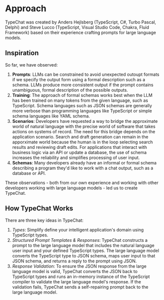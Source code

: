 # Approach
TypeChat was created by Anders Hejlsberg (TypeScript, C#, Turbo Pascal, Delphi) and Steve Lucco (TypeScript, Visual Studio Code, Chakra, Fluid Framework) based on their experience crafting prompts for large language models. 

## Inspiration

So far, we have observed:

1. **Prompts**: LLMs can be constrained to avoid unexpected outoupt formats if we specify the output form using a formal description such as a schema. LLMs produce more consistent output if the prompt contains unambiguous, formal description of the possible outputs.
2. **Training**: The approach of formal schemas works best when the LLM has been trained on many tokens from the given language, such as TypeScript. Schema languages such as JSON schemas are generally more verbose than programming languages like TypeScript or simple schema languages like YAML schema.
3. **Scenarios**: Developers have requested a way to bridge the approximate world of natural language with the precise world of software that takes actions on systems of record. The need for this bridge depends on the application scenario. Search and draft generation can remain in the apporximate world because the human is in the loop selecting search results and reviewing draft edits. For applications that interact with business logic via an API or update a database, the use of schema increases the reliability and simplifies processing of user input.
4. **Schemas**: Many developers already have an informal or formal schema describing a program they'd like to work with a chat output, such as a database or API.

These observations - both from our own experience and working with other developers working with large language models - led us to create TypeChat.

## How TypeChat Works
There are three key ideas in TypeChat:

1. *Types*: Simplify define your intelligent application's domain using TypeScript types.
2. *Structured Prompt Templates & Responses*: TypeChat constructs a prompt to the large language model that includes the natural language user input and your defined TypeScript types. The large language model converts the TypeScript type to JSON schema, maps user input to that JSON schema, and returns a reply to the prompt using JSON.
3. *Response Validation*: To ensure the JSON response from the large language model is valid, TypeChat converts the JSON back to TypeScript types and runs an in-memory instance of the TypeScript compiler to validate the large language model's response. If the validation fails, TypeChat sends a self-repairing prompt back to the large language model.
